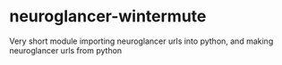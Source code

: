 # neuroglancer-wintermute
Very short module importing neuroglancer urls into python, and making neuroglancer urls from python
